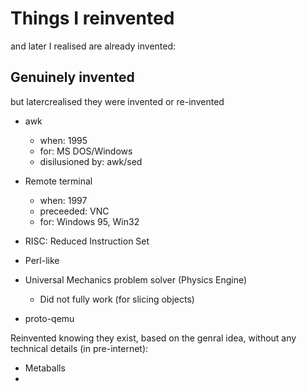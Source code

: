 # Things I reinvented

and later I realised are already invented:

## Genuinely invented
but latercrealised they were invented or re-invented

* awk
    * when: 1995
    * for: MS DOS/Windows
    * disilusioned by: awk/sed
* Remote terminal
    * when: 1997
    * preceeded: VNC
    * for: Windows 95, Win32
* RISC: Reduced Instruction Set
   
* Perl-like

* Universal Mechanics problem solver (Physics Engine)
   * Did not fully work (for slicing objects)

* proto-qemu

Reinvented knowing they exist, based on the genral idea, without any technical details (in pre-internet):
* Metaballs
* 
